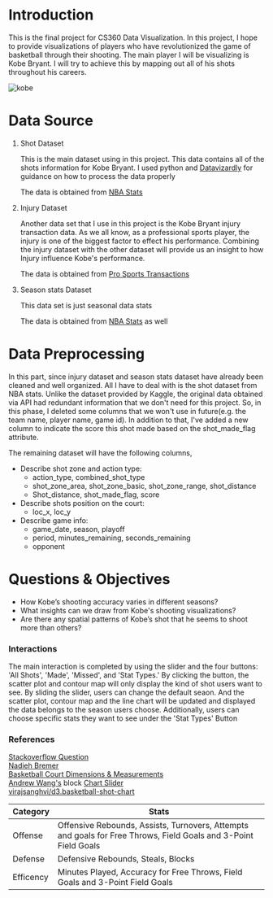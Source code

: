 # Introduction

This is the final project for CS360 Data Visualization. In this project, I hope to provide visualizations of players who have revolutionized the game of basketball through their shooting. The main player I will be visualizing is Kobe Bryant. I will try to achieve this by mapping out all of his shots throughout his careers.


![kobe](https://i.pinimg.com/originals/69/fc/d6/69fcd6c7584187612bd98cad1d978ffd.png)


# Data Source

1. Shot Dataset

   This is the main dataset using in this project. This data contains all of the shots information for Kobe Bryant. I used python and [Datavizardly](https://datavizardry.com/2020/01/28/nba-shot-charts-part-1/) for guidance on how to process the data properly

   The data is obtained from [NBA Stats](https://stats.nba.com/)

2. Injury Dataset

   Another data set that I use in this project is the Kobe Bryant injury transaction data. As we all know, as a professional sports player, the injury is one of the biggest factor to effect his performance. Combining the injury dataset with the other dataset will provide us an insight to how Injury influence Kobe's performance.

   The data is obtained from [Pro Sports Transactions](http://www.prosportstransactions.com/)

3. Season stats Dataset

   This data set is just seasonal data stats

   The data is obtained from [NBA Stats](https://stats.nba.com) as well

# Data Preprocessing

In this part, since injury dataset and season stats dataset have already been cleaned and well organized. All I have to deal with is the shot dataset from NBA stats. Unlike the dataset provided by Kaggle, the original data obtained via API had redundant information that we don't need for this project. So, in this phase, I deleted some columns that we won't use in future(e.g. the team name, player name, game id). In addition to that, I've added a new column to indicate the score this shot made based on the shot_made_flag attribute.

The remaining dataset will have the following columns,

- Describe shot zone and action type:
  - action_type, combined_shot_type
  - shot_zone_area, shot_zone_basic, shot_zone_range, shot_distance
  - Shot_distance, shot_made_flag, score
- Describe shots position on the court:
  - loc_x, loc_y
- Describe game info:
  - game_date, season, playoff
  - period, minutes_remaining, seconds_remaining
  - opponent

# Questions & Objectives

- How Kobe’s shooting accuracy varies in different seasons?
- What insights can we draw from Kobe's shooting visualizations? 
- Are there any spatial patterns of Kobe’s shot that he seems to shoot more than others? 



### Interactions

The main interaction is completed by using the slider and the four buttons: 'All Shots', 'Made', 'Missed', and 'Stat Types.' By clicking the button, the scatter plot and contour map will only display the kind of shot users want to see. By sliding the slider, users can change the default seaon. And the scatter plot, contour map and the line chart will be updated and displayed the data belongs to the season users choose. Additionally, users can choose specific stats they want to see under the 'Stat Types' Button


### References
[Stackoverflow Question](https://stackoverflow.com/questions/28773113/d3-event-is-null-inside-of-debounced-function) <br>
[Nadieh Bremer](http://bl.ocks.org/nbremer/21746a9668ffdf6d8242)<br>
[Basketball Court Dimensions & Measurements](http://www.courtdimensions.net/basketball-court/index.php)<br>
[Andrew Wang's](https://bl.ocks.org/wonga00) block [Chart Slider](https://bl.ocks.org/wonga00/1e2e28b19129637ff41b986cf0a05aba/68a0f03be6aeefb1f6d008041366fa20542862ed) <br>
[virajsanghvi/d3.basketball-shot-chart](https://github.com/virajsanghvi/d3.basketball-shot-chart)<br>





Category | Stats
------------ | -------------
Offense | Offensive Rebounds, Assists, Turnovers, Attempts and goals for Free Throws, Field Goals and 3-Point Field Goals
Defense | Defensive Rebounds, Steals, Blocks
Efficency | Minutes Played, Accuracy for Free Throws, Field Goals and 3-Point Field Goals

